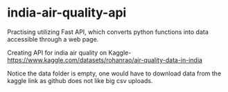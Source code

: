 # india-air-quality-api

Practising utilizing Fast API, which converts python functions into data accessible through a web page. 

Creating API for india air quality on Kaggle- https://www.kaggle.com/datasets/rohanrao/air-quality-data-in-india

Notice the data folder is empty, one would have to download data from the kaggle link as github does not like big csv uploads. 
